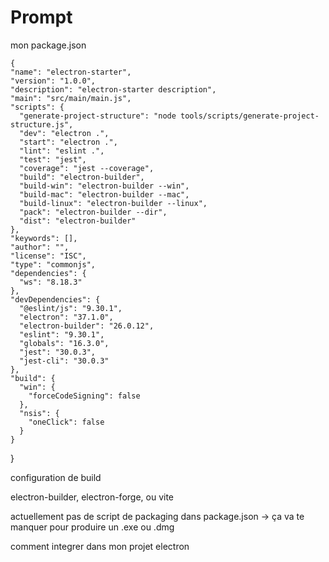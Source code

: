# Prompt
  
  mon package.json

    {
    "name": "electron-starter",
    "version": "1.0.0",
    "description": "electron-starter description",
    "main": "src/main/main.js",
    "scripts": {
      "generate-project-structure": "node tools/scripts/generate-project-structure.js",
      "dev": "electron .",
      "start": "electron .",
      "lint": "eslint .",
      "test": "jest",
      "coverage": "jest --coverage",
      "build": "electron-builder",
      "build-win": "electron-builder --win",
      "build-mac": "electron-builder --mac",
      "build-linux": "electron-builder --linux",
      "pack": "electron-builder --dir",
      "dist": "electron-builder"
    },
    "keywords": [],
    "author": "",
    "license": "ISC",
    "type": "commonjs",
    "dependencies": {
      "ws": "8.18.3"
    },
    "devDependencies": {
      "@eslint/js": "9.30.1",
      "electron": "37.1.0",
      "electron-builder": "26.0.12",
      "eslint": "9.30.1",
      "globals": "16.3.0",
      "jest": "30.0.3",
      "jest-cli": "30.0.3"
    },
    "build": {
      "win": {
        "forceCodeSigning": false
      },
      "nsis": {
        "oneClick": false
      }
    }
  }
  

  configuration de build

  electron-builder, electron-forge, ou vite

  actuellement pas de script de packaging dans package.json
  → ça va te manquer pour produire un .exe ou .dmg



  comment integrer dans mon projet electron


